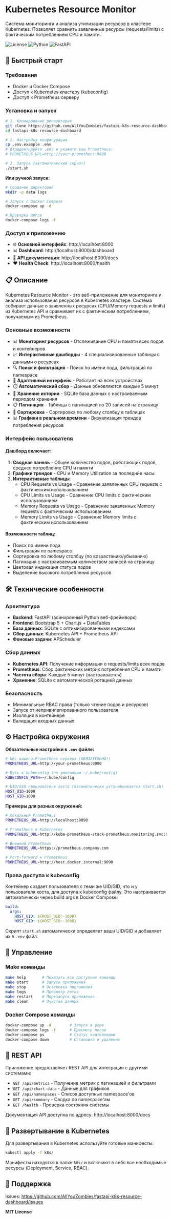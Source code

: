 # Kubernetes Resource Monitor

Система мониторинга и анализа утилизации ресурсов в кластере Kubernetes. Позволяет сравнить заявленные ресурсы (requests/limits) с фактическим потреблением CPU и памяти.

![License](https://img.shields.io/badge/license-MIT-blue.svg)
![Python](https://img.shields.io/badge/python-3.11+-green.svg)
![FastAPI](https://img.shields.io/badge/FastAPI-0.104+-red.svg)

## 🚀 Быстрый старт

### Требования
- Docker и Docker Compose
- Доступ к Kubernetes кластеру (kubeconfig)
- Доступ к Prometheus серверу

### Установка и запуск

```bash
# 1. Клонирование репозитория
git clone https://github.com/AllYouZombies/fastapi-k8s-resource-dashboard.git
cd fastapi-k8s-resource-dashboard

# 2. Настройка конфигурации
cp .env.example .env
# Отредактируйте .env и укажите ваш Prometheus:
# PROMETHEUS_URL=http://your-prometheus:9090

# 3. Запуск (автоматический скрипт)
./start.sh
```

**Или ручной запуск:**

```bash
# Создание директорий
mkdir -p data logs

# Запуск с Docker Compose
docker-compose up -d

# Проверка логов
docker-compose logs -f
```

### Доступ к приложению

- 🌐 **Основной интерфейс**: http://localhost:8000
- 📊 **Dashboard**: http://localhost:8000/dashboard  
- 🔧 **API документация**: http://localhost:8000/docs
- ❤️ **Health Check**: http://localhost:8000/health

## 📋 Описание

Kubernetes Resource Monitor - это веб-приложение для мониторинга и анализа использования ресурсов в Kubernetes кластере. Система собирает данные о заявленных ресурсах (CPU/Memory requests и limits) из Kubernetes API и сравнивает их с фактическим потреблением, получаемым из Prometheus.

### Основные возможности

- 📊 **Мониторинг ресурсов** - Отслеживание CPU и памяти всех подов и контейнеров
- 📈 **Интерактивные дашборды** - 4 специализированные таблицы с данными о ресурсах
- 🔍 **Поиск и фильтрация** - Поиск по имени пода, фильтрация по namespace
- 📱 **Адаптивный интерфейс** - Работает на всех устройствах
- ⏱️ **Автоматический сбор** - Данные обновляются каждые 5 минут
- 💾 **Хранение истории** - SQLite база данных с настраиваемым периодом хранения
- 📋 **Пагинация** - Таблицы с пагинацией по 20 записей на страницу
- 🔄 **Сортировка** - Сортировка по любому столбцу в таблицах
- 📊 **Графики в реальном времени** - Визуализация трендов потребления ресурсов

### Интерфейс пользователя

#### Дашборд включает:

1. **Сводная панель** - Общее количество подов, работающих подов, среднее потребление CPU и памяти
2. **Графики трендов** - CPU и Memory Utilization за последние часы  
3. **Интерактивные таблицы**:
   - CPU Requests vs Usage - Сравнение заявленных CPU requests с фактическим использованием
   - CPU Limits vs Usage - Сравнение CPU limits с фактическим использованием  
   - Memory Requests vs Usage - Сравнение заявленных Memory requests с фактическим использованием
   - Memory Limits vs Usage - Сравнение Memory limits с фактическим использованием

#### Возможности таблиц:
- Поиск по имени пода
- Фильтрация по namespace
- Сортировка по любому столбцу (по возрастанию/убыванию)
- Пагинация с настраиваемым количеством записей на страницу
- Цветовая индикация статуса подов
- Выделение высокого потребления ресурсов

## 🛠️ Технические особенности

### Архитектура
- **Backend**: FastAPI (асинхронный Python веб-фреймворк)
- **Frontend**: Bootstrap 5 + Chart.js + DataTables
- **База данных**: SQLite с оптимизированными индексами
- **Сбор данных**: Kubernetes API + Prometheus API
- **Фоновые задачи**: APScheduler

### Сбор данных
- **Kubernetes API**: Получение информации о requests/limits всех подов
- **Prometheus**: Сбор фактических метрик потребления CPU и памяти
- **Частота сбора**: Каждые 5 минут (настраивается)
- **Хранение**: SQLite с автоматической ротацией данных

### Безопасность
- Минимальные RBAC права (только чтение подов и ресурсов)
- Запуск от непривилегированного пользователя
- Изоляция в контейнере
- Валидация входных данных

## ⚙️ Настройка окружения

**Обязательные настройки в `.env` файле:**

```bash
# URL вашего Prometheus сервера (ОБЯЗАТЕЛЬНО!)
PROMETHEUS_URL=http://your-prometheus:9090

# Путь к kubeconfig (по умолчанию ~/.kube/config)
KUBECONFIG_PATH=~/.kube/config

# UID/GID пользователя хоста (автоматически устанавливается start.sh)
HOST_UID=1000
HOST_GID=1000
```

**Примеры для разных окружений:**

```bash
# Локальный Prometheus
PROMETHEUS_URL=http://localhost:9090

# Prometheus в Kubernetes
PROMETHEUS_URL=http://kube-prometheus-stack-prometheus.monitoring.svc:9090

# Внешний Prometheus
PROMETHEUS_URL=https://prometheus.company.com

# Port-forward к Prometheus
PROMETHEUS_URL=http://host.docker.internal:9090
```

### Права доступа к kubeconfig

Контейнер создает пользователя с теми же UID/GID, что и у пользователя хоста, для доступа к kubeconfig файлу. Это настраивается автоматически через build args в Docker Compose:

```yaml
build:
  args:
    HOST_UID: ${HOST_UID:-1000}
    HOST_GID: ${HOST_GID:-1000}
```

Скрипт `start.sh` автоматически определяет ваши UID/GID и добавляет их в `.env` файл.

## 🔧 Управление

### Make команды

```bash
make help       # Показать все доступные команды
make start      # Запуск приложения
make stop       # Остановка приложения
make logs       # Просмотр логов
make restart    # Перезапуск приложения
make clean      # Очистка данных
```

### Docker Compose команды

```bash
docker-compose up -d        # Запуск в фоне
docker-compose logs -f      # Просмотр логов
docker-compose ps           # Статус контейнеров
docker-compose down         # Остановка и удаление
```

## 📡 REST API

Приложение предоставляет REST API для интеграции с другими системами:

- `GET /api/metrics` - Получение метрик с пагинацией и фильтрами
- `GET /api/chart-data` - Данные для графиков
- `GET /api/namespaces` - Список доступных namespace'ов
- `GET /api/summary` - Сводка по namespace'ам
- `GET /health` - Проверка состояния системы

Документация API доступна по адресу: http://localhost:8000/docs

## 🚀 Развертывание в Kubernetes

Для развертывания в Kubernetes используйте готовые манифесты:

```bash
kubectl apply -f k8s/
```

Манифесты находятся в папке `k8s/` и включают в себя все необходимые ресурсы (Deployment, Service, RBAC).

## 🤝 Поддержка

Issues: https://github.com/AllYouZombies/fastapi-k8s-resource-dashboard/issues

**MIT License**
